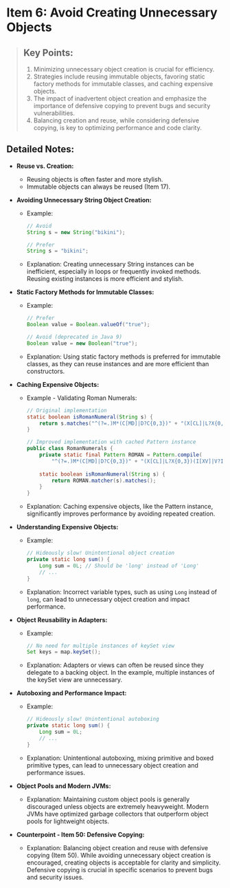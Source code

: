 # Item 6: Avoid Creating Unnecessary Objects
> ## Key Points:
> 1. Minimizing unnecessary object creation is crucial for efficiency.
> 2. Strategies include reusing immutable objects, favoring static factory methods for immutable classes, and caching expensive objects.
> 3. The impact of inadvertent object creation and emphasize the importance of defensive copying to prevent bugs and security vulnerabilities.
> 4. Balancing creation and reuse, while considering defensive copying, is key to optimizing performance and code clarity.


## Detailed Notes:
- **Reuse vs. Creation:**
  - Reusing objects is often faster and more stylish.
  - Immutable objects can always be reused (Item 17).

- **Avoiding Unnecessary String Object Creation:**
  - Example:
    ```java
    // Avoid
    String s = new String("bikini");
    
    // Prefer
    String s = "bikini";
    ```
  - Explanation: Creating unnecessary String instances can be inefficient, especially in loops or frequently invoked methods. Reusing existing instances is more efficient and stylish.

- **Static Factory Methods for Immutable Classes:**
  - Example:
    ```java
    // Prefer
    Boolean value = Boolean.valueOf("true");
    
    // Avoid (deprecated in Java 9)
    Boolean value = new Boolean("true");
    ```
  - Explanation: Using static factory methods is preferred for immutable classes, as they can reuse instances and are more efficient than constructors.

- **Caching Expensive Objects:**
  - Example - Validating Roman Numerals:
    ```java
    // Original implementation
    static boolean isRomanNumeral(String s) {
        return s.matches("^(?=.)M*(C[MD]|D?C{0,3})" + "(X[CL]|L?X{0,3})(I[XV]|V?I{0,3})$");
    }
    ```
    ```java
    // Improved implementation with cached Pattern instance
    public class RomanNumerals {
        private static final Pattern ROMAN = Pattern.compile(
            "^(?=.)M*(C[MD]|D?C{0,3})" + "(X[CL]|L?X{0,3})(I[XV]|V?I{0,3})$");
        
        static boolean isRomanNumeral(String s) {
            return ROMAN.matcher(s).matches();
        }
    }
    ```
  - Explanation: Caching expensive objects, like the Pattern instance, significantly improves performance by avoiding repeated creation.

- **Understanding Expensive Objects:**
  - Example:
    ```java
    // Hideously slow! Unintentional object creation
    private static long sum() {
        Long sum = 0L; // Should be 'long' instead of 'Long'
        // ...
    }
    ```
  - Explanation: Incorrect variable types, such as using `Long` instead of `long`, can lead to unnecessary object creation and impact performance.

- **Object Reusability in Adapters:**
  - Example:
    ```java
    // No need for multiple instances of keySet view
    Set keys = map.keySet();
    ```
  - Explanation: Adapters or views can often be reused since they delegate to a backing object. In the example, multiple instances of the keySet view are unnecessary.

- **Autoboxing and Performance Impact:**
  - Example:
    ```java
    // Hideously slow! Unintentional autoboxing
    private static long sum() {
        Long sum = 0L;
        // ...
    }
    ```
  - Explanation: Unintentional autoboxing, mixing primitive and boxed primitive types, can lead to unnecessary object creation and performance issues.

- **Object Pools and Modern JVMs:**
  - Explanation: Maintaining custom object pools is generally discouraged unless objects are extremely heavyweight. Modern JVMs have optimized garbage collectors that outperform object pools for lightweight objects.

- **Counterpoint - Item 50: Defensive Copying:**
  - Explanation: Balancing object creation and reuse with defensive copying (Item 50). While avoiding unnecessary object creation is encouraged, creating objects is acceptable for clarity and simplicity. Defensive copying is crucial in specific scenarios to prevent bugs and security issues.
